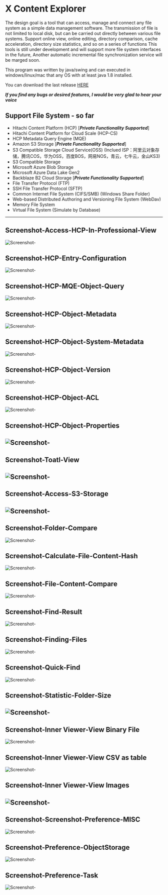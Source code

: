 # X Content Explorer
The design goal is a tool that can access, manage and connect any file system as a simple data management software. The transmission of file is not limited to local disk, but can be carried out directly between various file systems.
Support online view, online editing, directory comparison, cache acceleration, directory size statistics, and so on a series of functions
This tools is still under development and will support more file system interfaces in the future, Another automatic incremental file synchronization service will be marged soon.

This program was written by java/swing and can executed in windows/linux/mac that any OS with at least java 1.8 installed.

You can download the last release [HERE](https://github.com/pineconehouse/amituofo-java-project-xcexplorer/releases)

***If you find any bugs or desired features, I would be very glad to hear your voice***

## Support File System - so far

 + Hitachi Content Platform (HCP) [***Private Functionality Supported***]
 + Hitachi Content Platform for Cloud Scale (HCP-CS)
 + HCP Metadata Query Engine (MQE)
 + Amazon S3 Storage [***Private Functionality Supported***]
 + S3 Compatible Storage Cloud Service(OSS) (Inclued ISP：阿里云对象存储，腾讯COS，华为OSS，百度BOS，网易NOS，青云，七牛云，金山KS3)
 + S3 Compatible Storage
 + Microsoft Azure Blob Storage
 + Microsoft Azure Data Lake Gen2
 + Backblaze B2 Cloud Storage [***Private Functionality Supported***]
 + File Transfer Protocol (FTP)
 + SSH File Transfer Protocol (SFTP)
 + Common Internet File System (CIFS/SMB) (Windows Share Folder)
 + Web-based Distributed Authoring and Versioning File System (WebDav)
 + Memory File System
 + Virtual File System (Simulate by Database)
 
 
 ---
## Screenshot-Access-HCP-In-Professional-View
![Screenshot-](screenshots/Screenshot-Access-HCP.png) 
## Screenshot-HCP-Entry-Configuration
![Screenshot-](screenshots/Screenshot-HCP-Entry-Configuration.png)
## Screenshot-HCP-MQE-Object-Query
![Screenshot-](screenshots/Screenshot-HCP-MQE-Object-Query.png)
## Screenshot-HCP-Object-Metadata
![Screenshot-](screenshots/Screenshot-HCP-Object-Metadata.png)
## Screenshot-HCP-Object-System-Metadata
![Screenshot-](screenshots/Screenshot-HCP-Object-System-Metadata.png)
## Screenshot-HCP-Object-Version
![Screenshot-](screenshots/Screenshot-HCP-Object-Version.png)
## Screenshot-HCP-Object-ACL
![Screenshot-](screenshots/Screenshot-HCP-Object-ACL.png)
## Screenshot-HCP-Object-Properties
![Screenshot-](screenshots/Screenshot-HCP-Object-Properties.png)
---
## Screenshot-Toatl-View
![Screenshot-](screenshots/Screenshot-Toatl-View.png)
---
## Screenshot-Access-S3-Storage
![Screenshot-](screenshots/Screenshot-Access-S3-Storage.png)
---
## Screenshot-Folder-Compare
![Screenshot-](screenshots/Screenshot-Folder-Compare.png)
## Screenshot-Calculate-File-Content-Hash
![Screenshot-](screenshots/Screenshot-Calculate-File-Content-Hash.png)
## Screenshot-File-Content-Compare
![Screenshot-](screenshots/Screenshot-File-Content-Compare.png)
## Screenshot-Find-Result
![Screenshot-](screenshots/Screenshot-Find-Result.png)
## Screenshot-Finding-Files
![Screenshot-](screenshots/Screenshot-Finding-Files.png)
## Screenshot-Quick-Find
![Screenshot-](screenshots/Screenshot-Quick-Find.png)
## Screenshot-Statistic-Folder-Size
![Screenshot-](screenshots/Screenshot-Statistic-Folder-Size.png)
---
## Screenshot-Inner Viewer-View Binary File 
![Screenshot-](screenshots/Screenshot-Inner-Viewer-View-Binary-File.png)
## Screenshot-Inner Viewer-View CSV as table
![Screenshot-](screenshots/Screenshot-Inner-Viewer-View-CSV-As-Table.png)
## Screenshot-Inner Viewer-View Images
![Screenshot-](screenshots/Screenshot-Inner-Viewer-View-Images.png)
---
## Screenshot-Screenshot-Preference-MISC
![Screenshot-](screenshots/Screenshot-Preference-MISC.png)
## Screenshot-Preference-ObjectStorage
![Screenshot-](screenshots/Screenshot-Preference-ObjectStorage.png)
## Screenshot-Preference-Task
![Screenshot-](screenshots/Screenshot-Preference-Task.png)

